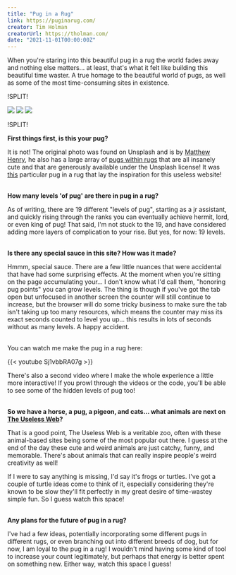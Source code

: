 ```yaml
---
title: "Pug in a Rug"
link: https://puginarug.com/
creator: Tim Holman
creatorUrl: https://tholman.com/
date: "2021-11-01T00:00:00Z"
---
```


When you're staring into this beautiful pug in a rug the world fades away and nothing else matters... at least, that's what it felt like building this beautiful time waster. A true homage to the beautiful world of pugs, as well as some of the most time-consuming sites in existence.

!SPLIT!

<div class="images has-border">
  <img src="/sites/assets/pug.jpg" />
  <img src="/sites/assets/pug.jpg" />
  <img src="/sites/assets/pug.jpg" />
</div>

!SPLIT!

**First things first, is this your pug?**

It is not! The original photo was found on Unsplash and is by [Matthew Henry](https://unsplash.com/@matthewhenry), he also has a large array of [pugs within rugs](https://unsplash.com/photos/n5vuEc86Zg8) that are all insanely cute and that are generously available under the Unsplash license! It was [this](https://unsplash.com/photos/U5rMrSI7Pn4) particular pug in a rug that lay the inspiration for this useless website!  

&nbsp;  
**How many levels 'of pug' are there in pug in a rug?**

As of writing, there are 19 different "levels of pug", starting as a jr assistant, and quickly rising through the ranks you can eventually achieve hermit, lord, or even king of pug! That said, I'm not stuck to the 19, and have considered adding more layers of complication to your rise. But yes, for now: 19 levels.  
&nbsp;

**Is there any special sauce in this site? How was it made?**

Hmmm, special sauce. There are a few little nuances that were accidental that have had some surprising effects. At the moment when you're sitting on the page accumulating your... I don't know what I'd call them, "honoring pug points" you can grow levels. The thing is though if you've got the tab open but unfocused in another screen the counter will still continue to increase, but the browser will do some tricky business to make sure the tab isn't taking up too many resources, which means the counter may miss its exact seconds counted to level you up... this results in lots of seconds without as many levels. A happy accident.  
&nbsp;

You can watch me make the pug in a rug here:  

{{< youtube Sj1vbbRA07g >}}
&nbsp;  

There's also a second video where I make the whole experience a little more interactive! If you prowl through the videos or the code, you'll be able to see some of the hidden levels of pug too!

&nbsp;  
**So we have a horse, a pug, a pigeon, and cats... what animals are next on [The Useless Web](https://theuselessweb.com)?**

That is a good point, The Useless Web is a veritable zoo, often with these animal-based sites being some of the most popular out there. I guess at the end of the day these cute and weird animals are just catchy, funny, and memorable. There's about animals that can really inspire people's weird creativity as well!

If I were to say anything is missing, I'd say it's frogs or turtles. I've got a couple of turtle ideas come to think of it, especially considering they're known to be slow they'll fit perfectly in my great desire of time-wastey simple fun. So I guess watch this space!

&nbsp;  
**Any plans for the future of pug in a rug?**

I've had a few ideas, potentially incorporating some different pugs in different rugs, or even branching out into different breeds of dog, but for now, I am loyal to the pug in a rug! I wouldn't mind having some kind of tool to increase your count legitimately, but perhaps that energy is better spent on something new. Either way, watch this space I guess!